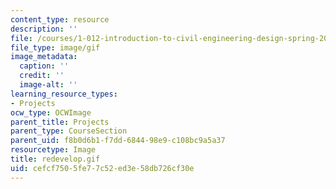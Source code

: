 ```yaml
---
content_type: resource
description: ''
file: /courses/1-012-introduction-to-civil-engineering-design-spring-2002/cefcf7505fe77c52ed3e58db726cf30e_redevelop.gif
file_type: image/gif
image_metadata:
  caption: ''
  credit: ''
  image-alt: ''
learning_resource_types:
- Projects
ocw_type: OCWImage
parent_title: Projects
parent_type: CourseSection
parent_uid: f8b0d6b1-f7dd-6844-98e9-c108bc9a5a37
resourcetype: Image
title: redevelop.gif
uid: cefcf750-5fe7-7c52-ed3e-58db726cf30e
---
```

